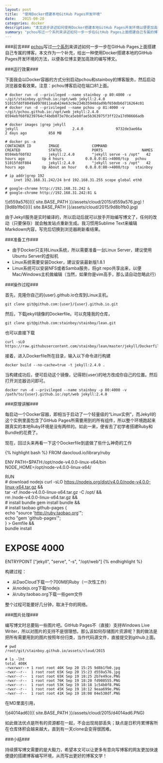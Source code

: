 ```yaml
---
layout: post
title:  "使用Docker搭建本地GitHub Pages开发环境"
date:   2015-09-20
categories: docker
description: "本文逐步讲述如何使用Docker搭建本地GitHub Pages开发环境以便更加高效的编写博文"
summary: "pchou写过一个系列来讲述如何一步一步在GitHub Pages上面搭建自己专属的博客。本文作为一个补充，给出一种使用Docker搭建本地的GitHub Pages开发环境的方法，以便各位博主更加高效的编写博文。"
---
```


###前言###
[pchou](http://pchou.info/)写过[一个系列](http://www.pchou.info/category.html#web-build)来讲述如何一步一步在GitHub Pages上面搭建自己专属的博客。本文作为一个补充，给出一种使用Docker搭建本地的GitHub Pages开发环境的方法，以便各位博主更加高效的编写博文。

###运行效果###

下面我会以Docker容器的方式分别启动pchou和stainboy的博客服务，然后启动浏览器查看效果。注意：pchou博客启动在端口81上面。

    # docker run -d --privileged --name stainboy -p 80:4000 -v ~/git/stainboy.github.io:/opt/web jekyll:2.4.0
    51015fddf8049a0978811eab424e63c9e234b35948dad9bf650db6d716264c01
    # docker run -d --privileged --name pchou -p 81:4000 -v ~/git/pchou.github.io:/opt/web jekyll:2.4.0
    0594ebf60f8239764cf4bdb073e70ca5eb0fae5b363975f3ff22a17d98666adb

    # docker images |grep jekyll
    jekyll                         2.4.0               9732de3ae66a        2 days ago          858 MB
    
    # docker ps -a
    CONTAINER ID        IMAGE               COMMAND                  CREATED             STATUS              PORTS                  NAMES
    0594ebf60f82        jekyll:2.4.0        "jekyll serve -s /opt"   42 hours ago        Up 4 hours          0.0.0.0:81->4000/tcp   pchou
    51015fddf804        jekyll:2.4.0        "jekyll serve -s /opt"   42 hours ago        Up About an hour    0.0.0.0:80->4000/tcp   stainboy
    
    # ip addr|grep 192
        inet 192.168.31.242/24 brd 192.168.31.255 scope global eth0

    # google-chrome http://192.168.31.242 &
    # google-chrome http://192.168.31.242:81 &

![d559a576]({{ site.BASE_PATH }}/assets/cloud/2015/d559a576.jpg)
![9d8b1fb0]({{ site.BASE_PATH }}/assets/cloud/2015/9d8b1fb0.jpg)

由于Jekyll服务是实时编译的，所以启动后就可以放手开始编写博文了，任何的改动（只要保存）就会触发站点重新生成。我习惯用Sublime Text来编辑Markdown内容，写完后切换到浏览器刷新看结果。


###准备工作###
- 由于Docker只支持Linux系统，所以需要准备一台Linux Server，建议使用Ubuntu Server的虚拟机
- Linux系统需要安装Docker，建议安装最新版1.8.1
- Linux系统可以安装NFS或者Samba服务，将git repo共享出来，以便Mac/Windows主机做编辑（当然，如果你是vim高手，那么请自动忽略此行）


###操作过程###

首先，克隆你自己的{user}.github.io仓库到Linux主机。

    git clone git@github.com:{user}/{user}.github.io.git

然后，下载jekyll镜像的Dockerfile。可以克隆我的仓库，

    git clone git@github.com:stainboy/stainboy/lean.git

也可以直接下载

    curl -sLO https://raw.githubusercontent.com/stainboy/lean/master/jekyll/Dockerfile

接着，进入Dockerfile所在目录，输入以下命令进行构建

    docker build --no-cache=true -t jekyll:2.4.0 .

当构建成功后，便可启动这个镜像，记得把{user}的地方改成你自己的位置。然后打开浏览器访问即可。

    docker run -d --privileged --name stainboy -p 80:4000 -v /path/to/{user}.github.io:/opt/web jekyll:2.4.0

###原理讲解###

每启动一个Docker容器，即相当于启动了一个轻量级的“Linux实例”，而Jekyll的这个实例里面包含了GitHub Pages所需要用到的所有组件，所以整个环境跑起来跟真实的本地Ruby环境是没有两样的。如此一来，便省去了初学者搭建Ruby和Bundle的花费了。

现在，回过头来再看一下这个Dockerfile到底做了些什么神奇的工作


{% highlight bash %}
FROM daocloud.io/library/ruby

ENV PATH=$PATH:/opt/node-v4.0.0-linux-x64/bin \
    NODE_HOME=/opt/node-v4.0.0-linux-x64/

RUN \
    # download nodejs
    curl -sLO https://nodejs.org/dist/v4.0.0/node-v4.0.0-linux-x64.tar.gz &&\
    tar -xf /node-v4.0.0-linux-x64.tar.gz -C /opt/ &&\
    rm /node-v4.0.0-linux-x64.tar.gz &&\
    # install bundle
    gem install bundle &&\
    # install taobao github-pages
    { \
        echo "source 'http://ruby.taobao.org'"; \
        echo "gem 'github-pages'"; \
    } > Gemfile &&\
    bundle install

# EXPOSE 4000

ENTRYPOINT ["jekyll", "serve", "-s", "/opt/web"]
{% endhighlight %}

构建过程：

- 从DaoCloud下载一个700M的Ruby（一次性工作）
- 从nodejs.org下载nodejs
- 从ruby.taobao.org下载一些gem文件

整个过程可能要好几分钟，取决于你的网络。

###图片处理###

编写博文时总要贴一些图片吧。GitHub Pages不（直接）支持Windows Live Writer，所以对图片的支持不是很理想。那么该如何存储图片资源呢？我的做法是把所有需要用到的图片按照年份归类，当作代码源文件，直接提交到github上面。

    # pwd
    /root/git/stainboy.github.io/assets/cloud/2015
    
    # ls -lht
    total 408K
    -rwxrwxr--+ 1 root root 46K Sep 20 15:25 9d8b1fb0.jpg
    -rwxr--r--  1 root root 65K Sep 20 15:23 d559a576.jpg
    -rwxr--r--  1 root root 65K Sep 19 18:25 2b7e49ce.PNG
    -rwxr--r--  1 root root 76K Sep 19 18:20 fd908555.PNG
    -rwxr--r--  1 root root 53K Sep 19 18:18 1c54b0f8.PNG
    -rwxr--r--  1 root root 45K Sep 19 18:12 9eaa699e.PNG
    -rwxr--r--  1 root root 41K Sep 19 18:08 04e538df.PNG

在MD里面引用，

![d4014ad6]({{ site.BASE_PATH }}/assets/cloud/2015/d4014ad6.PNG)

如此做法优点是所有的资源都在一起，不会出现局部丢失；缺点是日积月累博客所在仓库体积会越来越大，直到有一天clone会变得很困难。


###小结###

持续撰写博文需要的是大毅力，希望本文可以让更多有意向写博客的网友更加快速便捷的搭建博客编写环境，从而写出更好的博客文学！